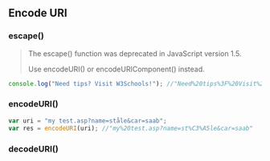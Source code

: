 ## Encode URI

### escape()

> The escape() function was deprecated in JavaScript version 1.5. 
>
> Use encodeURI() or encodeURIComponent() instead.

````js
console.log("Need tips? Visit W3Schools!"); //"Need%20tips%3F%20Visit%20W3Schools%21"
````



### encodeURI()

````js
var uri = "my test.asp?name=ståle&car=saab";
var res = encodeURI(uri); //"my%20test.asp?name=st%C3%A5le&car=saab"
````



### decodeURI()

